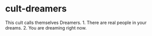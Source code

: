 # cult-dreamers
This cult calls themselves Dreamers. 1. There are real people in your dreams. 2. You are dreaming right now.
